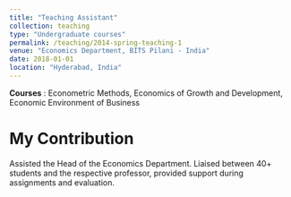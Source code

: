 ```yaml
---
title: "Teaching Assistant"
collection: teaching
type: "Undergraduate courses"
permalink: /teaching/2014-spring-teaching-1
venue: "Economics Department, BITS Pilani - India"
date: 2018-01-01
location: "Hyderabad, India"
---
```

**Courses** : Econometric Methods, Economics of Growth and Development, Economic Environment of Business

My Contribution
======

Assisted the Head of the Economics Department.  Liaised between 40+ students and the respective professor, provided support during assignments and evaluation.

